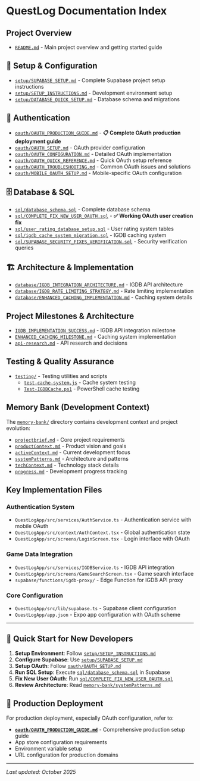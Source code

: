 # QuestLog Documentation Index

## Project Overview
- [`README.md`](../README.md) - Main project overview and getting started guide

## 🚀 Setup & Configuration
- [`setup/SUPABASE_SETUP.md`](setup/SUPABASE_SETUP.md) - Complete Supabase project setup instructions
- [`setup/SETUP_INSTRUCTIONS.md`](setup/SETUP_INSTRUCTIONS.md) - Development environment setup
- [`setup/DATABASE_QUICK_SETUP.md`](setup/DATABASE_QUICK_SETUP.md) - Database schema and migrations

## 🔐 Authentication
- [`oauth/OAUTH_PRODUCTION_GUIDE.md`](oauth/OAUTH_PRODUCTION_GUIDE.md) - **📋 Complete OAuth production deployment guide**
- [`oauth/OAUTH_SETUP.md`](oauth/OAUTH_SETUP.md) - OAuth provider configuration
- [`oauth/OAUTH_CONFIGURATION.md`](oauth/OAUTH_CONFIGURATION.md) - Detailed OAuth implementation
- [`oauth/OAUTH_QUICK_REFERENCE.md`](oauth/OAUTH_QUICK_REFERENCE.md) - Quick OAuth setup reference
- [`oauth/OAUTH_TROUBLESHOOTING.md`](oauth/OAUTH_TROUBLESHOOTING.md) - Common OAuth issues and solutions
- [`oauth/MOBILE_OAUTH_SETUP.md`](oauth/MOBILE_OAUTH_SETUP.md) - Mobile-specific OAuth configuration

## 🗄️ Database & SQL
- [`sql/database_schema.sql`](sql/database_schema.sql) - Complete database schema
- [`sql/COMPLETE_FIX_NEW_USER_OAUTH.sql`](sql/COMPLETE_FIX_NEW_USER_OAUTH.sql) - **✅ Working OAuth user creation fix**
- [`sql/user_rating_database_setup.sql`](sql/user_rating_database_setup.sql) - User rating system tables
- [`sql/igdb_cache_system_migration.sql`](sql/igdb_cache_system_migration.sql) - IGDB caching system
- [`sql/SUPABASE_SECURITY_FIXES_VERIFICATION.sql`](sql/SUPABASE_SECURITY_FIXES_VERIFICATION.sql) - Security verification queries

## 🏗️ Architecture & Implementation
- [`database/IGDB_INTEGRATION_ARCHITECTURE.md`](database/IGDB_INTEGRATION_ARCHITECTURE.md) - IGDB API architecture
- [`database/IGDB_RATE_LIMITING_STRATEGY.md`](database/IGDB_RATE_LIMITING_STRATEGY.md) - Rate limiting implementation
- [`database/ENHANCED_CACHING_IMPLEMENTATION.md`](database/ENHANCED_CACHING_IMPLEMENTATION.md) - Caching system details

## Project Milestones & Architecture
- [`IGDB_IMPLEMENTATION_SUCCESS.md`](IGDB_IMPLEMENTATION_SUCCESS.md) - IGDB API integration milestone
- [`ENHANCED_CACHING_MILESTONE.md`](ENHANCED_CACHING_MILESTONE.md) - Caching system implementation
- [`api-research.md`](api-research.md) - API research and decisions

## Testing & Quality Assurance
- [`testing/`](testing/) - Testing utilities and scripts
  - [`test-cache-system.js`](testing/test-cache-system.js) - Cache system testing
  - [`Test-IGDBCache.ps1`](testing/Test-IGDBCache.ps1) - PowerShell cache testing

## Memory Bank (Development Context)
The [`memory-bank/`](../memory-bank/) directory contains development context and project evolution:
- [`projectbrief.md`](../memory-bank/projectbrief.md) - Core project requirements
- [`productContext.md`](../memory-bank/productContext.md) - Product vision and goals  
- [`activeContext.md`](../memory-bank/activeContext.md) - Current development focus
- [`systemPatterns.md`](../memory-bank/systemPatterns.md) - Architecture and patterns
- [`techContext.md`](../memory-bank/techContext.md) - Technology stack details
- [`progress.md`](../memory-bank/progress.md) - Development progress tracking

## Key Implementation Files

### Authentication System
- `QuestLogApp/src/services/AuthService.ts` - Authentication service with mobile OAuth
- `QuestLogApp/src/context/AuthContext.tsx` - Global authentication state
- `QuestLogApp/src/screens/LoginScreen.tsx` - Login interface with OAuth

### Game Data Integration  
- `QuestLogApp/src/services/IGDBService.ts` - IGDB API integration
- `QuestLogApp/src/screens/GameSearchScreen.tsx` - Game search interface
- `supabase/functions/igdb-proxy/` - Edge Function for IGDB API proxy

### Core Configuration
- `QuestLogApp/src/lib/supabase.ts` - Supabase client configuration
- `QuestLogApp/app.json` - Expo app configuration with OAuth scheme

---

## 🚀 Quick Start for New Developers

1. **Setup Environment**: Follow [`setup/SETUP_INSTRUCTIONS.md`](setup/SETUP_INSTRUCTIONS.md)
2. **Configure Supabase**: Use [`setup/SUPABASE_SETUP.md`](setup/SUPABASE_SETUP.md) 
3. **Setup OAuth**: Follow [`oauth/OAUTH_SETUP.md`](oauth/OAUTH_SETUP.md)
4. **Run SQL Setup**: Execute [`sql/database_schema.sql`](sql/database_schema.sql) in Supabase
5. **Fix New User OAuth**: Run [`sql/COMPLETE_FIX_NEW_USER_OAUTH.sql`](sql/COMPLETE_FIX_NEW_USER_OAUTH.sql)
6. **Review Architecture**: Read [`memory-bank/systemPatterns.md`](../memory-bank/systemPatterns.md)

## 🚀 Production Deployment

For production deployment, especially OAuth configuration, refer to:
- **[`oauth/OAUTH_PRODUCTION_GUIDE.md`](oauth/OAUTH_PRODUCTION_GUIDE.md)** - Comprehensive production setup guide
- App store configuration requirements
- Environment variable setup
- URL configuration for production domains

---

*Last updated: October 2025*
